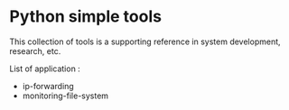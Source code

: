 
# Python simple tools

This collection of tools is a supporting reference in system development, research, etc.

List of application :
- ip-forwarding
- monitoring-file-system
